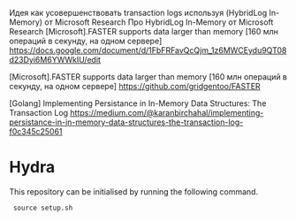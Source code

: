 Идея как усовершенствовать transaction logs используя (HybridLog In-Memory) от Microsoft Research
Про HybridLog In-Memory от Microsoft Research
[Microsoft].FASTER supports data larger than memory [160 млн операций в секунду, на одном сервере]
https://docs.google.com/document/d/1FbFRFavQcQjm_1z6MWCEydu9QT08d23Dyi6M6YWWkIU/edit

[Microsoft].FASTER supports data larger than memory [160 млн операций в секунду, на одном сервере]
https://github.com/gridgentoo/FASTER


[Golang] Implementing Persistance in In-Memory Data Structures: The Transaction Log
https://medium.com/@karanbirchahal/implementing-persistance-in-in-memory-data-structures-the-transaction-log-f0c345c25061

# Hydra

This repository can be initialised by running the following command.

``` source setup.sh```
